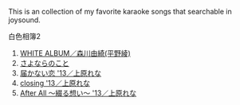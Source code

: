 This is an collection of my favorite karaoke songs that searchable in joysound.

白色相簿2

1. [WHITE ALBUM／森川由綺(平野綾)](https://www.joysound.com/web/search/song/131825)
1. [さよならのこと](https://www.joysound.com/web/search/song/400821)
1. [届かない恋 '13／上原れな](https://www.joysound.com/web/search/song/400820)
1. [closing '13／上原れな](https://www.joysound.com/web/search/song/400822)
1. [After All ～綴る想い～ '13／上原れな](https://www.joysound.com/web/search/song/483575)
